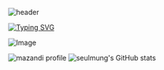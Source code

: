 ![header](https://capsule-render.vercel.app/api?type=blur&color=auto&height=300&section=header&text=seulmung's%20github&fontSize=90)

[![Typing SVG](https://readme-typing-svg.demolab.com?font=Fira+Code&pause=1000&color=F7B4B4&width=435&lines=Welcome+to+seulmung's+github)](https://git.io/typing-svg)

![Image](https://github.com/user-attachments/assets/e79cec04-ccde-4b76-88e2-f7c09229abe6)


![mazandi profile](http://mazandi.herokuapp.com/api?handle=tmfajddl&theme=warm) ![seulmung's GitHub stats](https://github-readme-stats.vercel.app/api?username=tmfajddl&show_icons=true&theme=buefy&include_all_commits=true)

